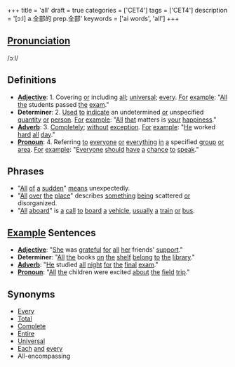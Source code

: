 +++
title = 'all'
draft = true
categories = ['CET4']
tags = ['CET4']
description = '[ɔːl] a.全部的 prep.全部'
keywords = ['ai words', 'all']
+++

## [Pronunciation](/post/pronunciation/)
/ɔːl/

## Definitions
- **[Adjective](/post/adjective/)**: 1. Covering [or](/post/or/) including [all](/post/all/); [universal](/post/universal/); [every](/post/every/). [For](/post/for/) [example](/post/example/): "[All](/post/all/) [the](/post/the/) students passed [the](/post/the/) [exam](/post/exam/)." 
- **Determiner**: 2. [Used](/post/used/) [to](/post/to/) [indicate](/post/indicate/) an undetermined [or](/post/or/) unspecified [quantity](/post/quantity/) [or](/post/or/) [person](/post/person/). [For](/post/for/) [example](/post/example/): "[All](/post/all/) [that](/post/that/) matters is [your](/post/your/) [happiness](/post/happiness/)." 
- **[Adverb](/post/adverb/)**: 3. [Completely](/post/completely/); [without](/post/without/) [exception](/post/exception/). [For](/post/for/) [example](/post/example/): "[He](/post/he/) worked [hard](/post/hard/) [all](/post/all/) [day](/post/day/)."
- **[Pronoun](/post/pronoun/)**: 4. Referring [to](/post/to/) [everyone](/post/everyone/) [or](/post/or/) [everything](/post/everything/) [in](/post/in/) [a](/post/a/) specified [group](/post/group/) [or](/post/or/) [area](/post/area/). [For](/post/for/) [example](/post/example/): "[Everyone](/post/everyone/) [should](/post/should/) [have](/post/have/) [a](/post/a/) [chance](/post/chance/) [to](/post/to/) [speak](/post/speak/)."

## Phrases
- "[All](/post/all/) [of](/post/of/) [a](/post/a/) [sudden](/post/sudden/)" [means](/post/means/) unexpectedly.
- "[All](/post/all/) [over](/post/over/) [the](/post/the/) [place](/post/place/)" describes [something](/post/something/) [being](/post/being/) scattered [or](/post/or/) disorganized.
- "[All](/post/all/) [aboard](/post/aboard/)" is [a](/post/a/) [call](/post/call/) [to](/post/to/) [board](/post/board/) [a](/post/a/) [vehicle](/post/vehicle/), [usually](/post/usually/) [a](/post/a/) [train](/post/train/) [or](/post/or/) [bus](/post/bus/).

## [Example](/post/example/) Sentences
- **[Adjective](/post/adjective/)**: "[She](/post/she/) was [grateful](/post/grateful/) [for](/post/for/) [all](/post/all/) [her](/post/her/) friends' [support](/post/support/)."
- **Determiner**: "[All](/post/all/) [the](/post/the/) books [on](/post/on/) [the](/post/the/) [shelf](/post/shelf/) [belong](/post/belong/) [to](/post/to/) [the](/post/the/) [library](/post/library/)."
- **[Adverb](/post/adverb/)**: "[He](/post/he/) studied [all](/post/all/) [night](/post/night/) [for](/post/for/) [the](/post/the/) [final](/post/final/) [exam](/post/exam/)."
- **[Pronoun](/post/pronoun/)**: "[All](/post/all/) [the](/post/the/) children were excited [about](/post/about/) [the](/post/the/) [field](/post/field/) [trip](/post/trip/)."

## Synonyms
- [Every](/post/every/)
- [Total](/post/total/)
- [Complete](/post/complete/)
- [Entire](/post/entire/)
- [Universal](/post/universal/)
- [Each](/post/each/) [and](/post/and/) [every](/post/every/)
- All-encompassing
